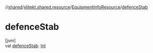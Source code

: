 //[shared](../../../index.md)/[xlitekt.shared.resource](../index.md)/[EquipmentInfoResource](index.md)/[defenceStab](defence-stab.md)

# defenceStab

[jvm]\
val [defenceStab](defence-stab.md): [Int](https://kotlinlang.org/api/latest/jvm/stdlib/kotlin/-int/index.html)
